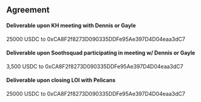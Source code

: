 ## Agreement

#### Deliverable upon KH meeting with Dennis or Gayle

25000 USDC to 0xCA8F2f8273D090335DDFe95Ae397D4D04eaa3dC7

#### Deliverable upon Soothsquad participating in meeting w/ Dennis or Gayle

3,500 USDC to 0xCA8F2f8273D090335DDFe95Ae397D4D04eaa3dC7

#### Deliverable upon closing LOI with Pelicans

25000 USDC to 0xCA8F2f8273D090335DDFe95Ae397D4D04eaa3dC7